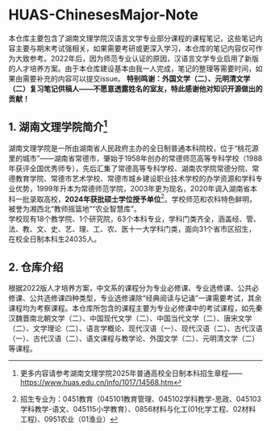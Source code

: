 # HUAS-ChinesesMajor-Note
本仓库主要包含了湖南文理学院汉语言文学专业部分课程的课程笔记，这些笔记内容主要与期末考试强相关，如果需要考研或更深入学习，本仓库的笔记内容仅可作为大致参考。2022年后，因为师范专业认证的原因，汉语言文学专业启用了新版的人才培养方案。由于本仓库建设基本由我一人完成，笔记的整理等需要时间，如果由需要补充的内容可以提交issue。
**特别鸣谢：外国文学（二）、元明清文学（二）复习笔记供稿人——不愿意透露姓名的室友，特此感谢他对知识开源做出的贡献！**
## 1. 湖南文理学院简介[^1]
湖南文理学院是一所由湖南省人民政府主办的全日制普通本科院校，位于“桃花源里的城市”——湖南省常德市，肇始于1958年创办的常德师范高等专科学校（1988年获评全国优秀师专），先后汇集了常德高等专科学校、湖南农学院常德分院、常德教育学院、常德市艺术学校、常德市城乡建设职业技术学校的办学资源和学科专业优势，1999年升本为常德师范学院，2003年更为现名，2020年调入湖南省本科一批录取高校，**2024年获批硕士学位授予单位**[^2]。学校师范和农科特色鲜明，被誉为湘西北“教师摇篮地”“农业智慧库”。  
学校现有18个教学院、1个研究院，63个本科专业，学科门类齐全，涵盖经、管、法、教、文、史、艺、理、工、农、医十一大学科门类，面向31个省市区招生，在校全日制本科生24035人。
## 2. 仓库介绍  
根据2022版人才培养方案，中文系的课程分为专业必修课、专业选修课、公共必修课、公共选修课四种类型，专业选修课除“经典阅读与记诵”一课需要考试，其余课程均为考察课程。本仓库所包含的课程主要为专业必修课中的考试课程，如先秦汉魏晋南北朝文学（二）、中国现代文学（二）、中国当代文学（二）、唐宋文学（二）、文学理论（二）、语言学概论、现代汉语（一）、现代汉语（二）、古代汉语（一）、古代汉语（二）、语文课程与教学论、外国文学（二）、元明清文学（二）等课程。  

[^1]:更多内容请参考湖南文理学院2025年普通高校全日制本科招生章程——https://www.huas.edu.cn/info/1017/14568.htm  
[^2]:招生专业为：0451教育（045101教育管理、045102学科教学-思政、045103学科教学-语文、045115小学教育）、0856材料与化工(01化学工程、02材料工程)、0951农业（01渔业）
